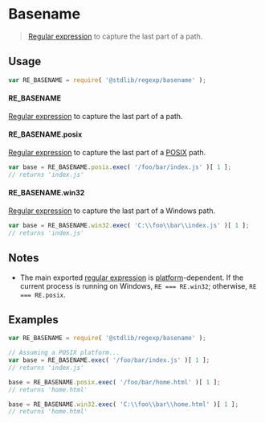 # Basename

> [Regular expression][regexp] to capture the last part of a path.

<section class="usage">

## Usage

```javascript
var RE_BASENAME = require( '@stdlib/regexp/basename' );
```

#### RE_BASENAME

[Regular expression][regexp] to capture the last part of a path.

#### RE_BASENAME.posix

[Regular expression][@stdlib/regexp/basename-posix] to capture the last part of a [POSIX][posix] path. 

```javascript
var base = RE_BASENAME.posix.exec( '/foo/bar/index.js' )[ 1 ];
// returns 'index.js'
```

#### RE_BASENAME.win32

[Regular expression][@stdlib/regexp/basename-windows] to capture the last part of a Windows path. 

```javascript
var base = RE_BASENAME.win32.exec( 'C:\\foo\\bar\\index.js' )[ 1 ];
// returns 'index.js'
```

</section>

<!-- /.usage -->

<section class="notes">

## Notes

-   The main exported [regular expression][regexp] is [platform][@stdlib/assert/is-windows]-dependent. If the current process is running on Windows, `RE === RE.win32`; otherwise, `RE === RE.posix`.

</section>

<!-- /.notes -->

<section class="examples">

## Examples

```javascript
var RE_BASENAME = require( '@stdlib/regexp/basename' );

// Assuming a POSIX platform...
var base = RE_BASENAME.exec( '/foo/bar/index.js' )[ 1 ];
// returns 'index.js'

base = RE_BASENAME.posix.exec( '/foo/bar/home.html' )[ 1 ];
// returns 'home.html'

base = RE_BASENAME.win32.exec( 'C:\\foo\\bar\\home.html' )[ 1 ];
// returns 'home.html'
```

</section>

<!-- /.examples -->

<section class="links">

[regexp]: https://developer.mozilla.org/en-US/docs/Web/JavaScript/Guide/Regular_Expressions

[posix]: https://en.wikipedia.org/wiki/POSIX

[@stdlib/assert/is-windows]: https://github.com/stdlib-js/stdlib/tree/develop/lib/node_modules/%40stdlib/assert/is-windows

[@stdlib/regexp/basename-posix]: https://github.com/stdlib-js/stdlib/tree/develop/lib/node_modules/%40stdlib/regexp/basename-posix

[@stdlib/regexp/basename-windows]: https://github.com/stdlib-js/stdlib/tree/develop/lib/node_modules/%40stdlib/regexp/basename-windows

</section>

<!-- /.links -->
